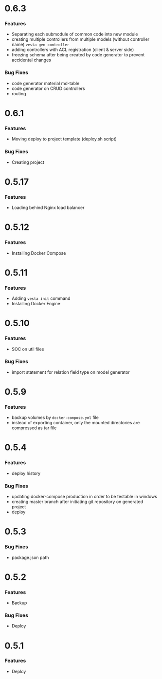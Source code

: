# 0.6.3

### Features
* Separating each submodule of common code into new module
* creating multiple controllers from multiple models (without controller name) `vesta gen controller`
* adding controllers with ACL registration (client & server side)
* freezing schema after being created by code generator to prevent accidental changes

### Bug Fixes
* code generator material md-table
* code generator on CRUD controllers 
* routing  

# 0.6.1

### Features
* Moving deploy to project template (deploy.sh script)

### Bug Fixes
* Creating project 

# 0.5.17

### Features
* Loading behind Nginx load balancer



# 0.5.12

### Features
* Installing Docker Compose

# 0.5.11

### Features
* Adding `vesta init` command
* Installing Docker Engine


# 0.5.10

### Features
* SOC on util files 

### Bug Fixes
* import statement for relation field type on model generator


# 0.5.9

### Features
* backup volumes by `docker-compose.yml` file
* instead of exporting container, only the mounted directories are compressed as tar file

# 0.5.4

### Features
* deploy history

### Bug Fixes
* updating docker-compose production in order to be testable in windows
* creating master branch after initiating git repository on generated project
* deploy

# 0.5.3

### Bug Fixes
* package.json path

# 0.5.2

### Features
* Backup

### Bug Fixes
* Deploy

# 0.5.1

### Features
* Deploy
